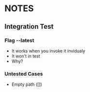 # NOTES

## Integration Test

### Flag --latest

* It works when you invoke it invidualy
* It won't in test
* Why?

### Untested Cases

* Empty path ([])
